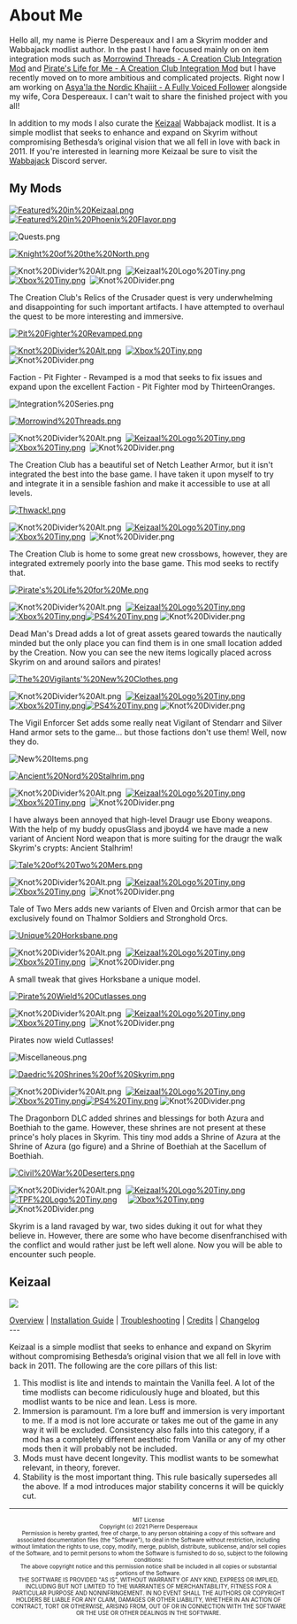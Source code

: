 # About Me

Hello all, my name is Pierre Despereaux and I am a Skyrim modder and Wabbajack modlist author. In the past I have focused mainly on on item integration mods such as [Morrowind Threads - A Creation Club Integration Mod](https://www.nexusmods.com/skyrimspecialedition/mods/45352) and [Pirate's Life for Me - A Creation Club Integration Mod](https://www.nexusmods.com/skyrimspecialedition/mods/35163) but I have recently moved on to more ambitious and complicated projects. Right now I am working on [Asya'la the Nordic Khajiit - A Fully Voiced Follower](https://www.youtube.com/watch?v=rbU1ubNYZbo) alongside my wife, Cora Despereaux. I can't wait to share the finished project with you all!

In addition to my mods I also curate the [Keizaal](https://pierredespereaux.github.io/Keizaal/) Wabbajack modlist. It is a simple modlist that seeks to enhance and expand on Skyrim without compromising Bethesda’s original vision that we all fell in love with back in 2011. If you're interested in learning more Keizaal be sure to visit the [Wabbajack](https://discord.com/invite/wabbajack) Discord server.

## My Mods

[![Featured%20in%20Keizaal.png](https://raw.githubusercontent.com/PierreDespereaux/Keizaal/main/assets/images/branding/Featured%20in%20Keizaal.png)](https://pierredespereaux.github.io/Keizaal/)[![Featured%20in%20Phoenix%20Flavor.png](https://raw.githubusercontent.com/PierreDespereaux/PierreDespereaux/master/assets/images/Featured%20in%20Phoenix%20Flavor.png)](https://thephoenixflavour.com/tpf/introduction/)

![Quests.png](https://raw.githubusercontent.com/PierreDespereaux/PierreDespereaux/master/assets/images/banners/Quests.png)

[![Knight%20of%20the%20North.png](https://raw.githubusercontent.com/PierreDespereaux/PierreDespereaux/master/assets/images/banners/Knight%20of%20the%20North.png)](https://www.nexusmods.com/skyrimspecialedition/mods/45869)

![Knot%20Divider%20Alt.png](https://raw.githubusercontent.com/PierreDespereaux/PierreDespereaux/master/assets/images/Knot%20Divider%20Alt.png)  ![Keizaal%20Logo%20Tiny.png](https://raw.githubusercontent.com/PierreDespereaux/Keizaal/main/assets/images/branding/Keizaal%20Logo%20Tiny.png)     [![Xbox%20Tiny.png](https://raw.githubusercontent.com/PierreDespereaux/PierreDespereaux/master/assets/images/Xbox%20Tiny.png)](https://bethesda.net/en/mods/skyrim/mod-detail/4200958)  ![Knot%20Divider.png](https://raw.githubusercontent.com/PierreDespereaux/PierreDespereaux/master/assets/images/Knot%20Divider.png)

The Creation Club's Relics of the Crusader quest is very underwhelming and disappointing for such important artifacts. I have attempted to overhaul the quest to be more interesting and immersive.

[![Pit%20Fighter%20Revamped.png](https://raw.githubusercontent.com/PierreDespereaux/PierreDespereaux/master/assets/images/banners/Pit%20Fighter%20Revamped.png)](https://www.nexusmods.com/skyrimspecialedition/mods/42340)

[![Knot%20Divider%20Alt.png](https://raw.githubusercontent.com/PierreDespereaux/PierreDespereaux/master/assets/images/Knot%20Divider%20Alt.png)](https://youtu.be/dQw4w9WgXcQ)  [![Xbox%20Tiny.png](https://raw.githubusercontent.com/PierreDespereaux/PierreDespereaux/master/assets/images/Xbox%20Tiny.png)](https://bethesda.net/en/mods/skyrim/mod-detail/4194323)  ![Knot%20Divider.png](https://raw.githubusercontent.com/PierreDespereaux/PierreDespereaux/master/assets/images/Knot%20Divider.png)

Faction - Pit Fighter - Revamped is a mod that seeks to fix issues and expand upon the excellent Faction - Pit Fighter mod by ThirteenOranges.

![Integration%20Series.png](https://raw.githubusercontent.com/PierreDespereaux/PierreDespereaux/master/assets/images/banners/Integration%20Series.png)

[![Morrowind%20Threads.png](https://raw.githubusercontent.com/PierreDespereaux/PierreDespereaux/master/assets/images/banners/Morrowind%20Threads.png)](https://www.nexusmods.com/skyrimspecialedition/mods/45352)

![Knot%20Divider%20Alt.png](https://raw.githubusercontent.com/PierreDespereaux/PierreDespereaux/master/assets/images/Knot%20Divider%20Alt.png)  [![Keizaal%20Logo%20Tiny.png](https://raw.githubusercontent.com/PierreDespereaux/Keizaal/main/assets/images/branding/Keizaal%20Logo%20Tiny.png)](http://pierredespereaux.github.io/Keizaal/)     [![Xbox%20Tiny.png](https://raw.githubusercontent.com/PierreDespereaux/PierreDespereaux/master/assets/images/Xbox%20Tiny.png)](https://bethesda.net/en/mods/skyrim/mod-detail/4198330)  ![Knot%20Divider.png](https://raw.githubusercontent.com/PierreDespereaux/PierreDespereaux/master/assets/images/Knot%20Divider.png)

The Creation Club has a beautiful set of Netch Leather Armor, but it isn't integrated the best into the base game. I have taken it upon myself to try and integrate it in a sensible fashion and make it accessible to use at all levels.

[![Thwack!.png](https://raw.githubusercontent.com/PierreDespereaux/PierreDespereaux/master/assets/images/banners/Thwack!.png)](https://www.nexusmods.com/skyrimspecialedition/mods/42653/)

![Knot%20Divider%20Alt.png](https://raw.githubusercontent.com/PierreDespereaux/PierreDespereaux/master/assets/images/Knot%20Divider%20Alt.png)  [![Keizaal%20Logo%20Tiny.png](https://raw.githubusercontent.com/PierreDespereaux/Keizaal/main/assets/images/branding/Keizaal%20Logo%20Tiny.png)](http://pierredespereaux.github.io/Keizaal/)     [![Xbox%20Tiny.png](https://raw.githubusercontent.com/PierreDespereaux/PierreDespereaux/master/assets/images/Xbox%20Tiny.png)](https://bethesda.net/en/mods/skyrim/mod-detail/4189205)  ![Knot%20Divider.png](https://raw.githubusercontent.com/PierreDespereaux/PierreDespereaux/master/assets/images/Knot%20Divider.png)

The Creation Club is home to some great new crossbows, however, they are integrated extremely poorly into the base game. This mod seeks to rectify that.

[![Pirate's%20Life%20for%20Me.png](https://raw.githubusercontent.com/PierreDespereaux/PierreDespereaux/master/assets/images/banners/Pirate's%20Life%20for%20Me.png)](https://www.nexusmods.com/skyrimspecialedition/mods/35163)

![Knot%20Divider%20Alt.png](https://raw.githubusercontent.com/PierreDespereaux/PierreDespereaux/master/assets/images/Knot%20Divider%20Alt.png)  [![Keizaal%20Logo%20Tiny.png](https://raw.githubusercontent.com/PierreDespereaux/Keizaal/main/assets/images/branding/Keizaal%20Logo%20Tiny.png)](http://pierredespereaux.github.io/Keizaal/)     [![Xbox%20Tiny.png](https://raw.githubusercontent.com/PierreDespereaux/PierreDespereaux/master/assets/images/Xbox%20Tiny.png)](https://bethesda.net/en/mods/skyrim/mod-detail/4157655)[![PS4%20Tiny.png](https://raw.githubusercontent.com/PierreDespereaux/PierreDespereaux/master/assets/images/PS4%20Tiny.png)](https://bethesda.net/en/mods/skyrim/mod-detail/4157657) ![Knot%20Divider.png](https://raw.githubusercontent.com/PierreDespereaux/PierreDespereaux/master/assets/images/Knot%20Divider.png)

Dead Man's Dread adds a lot of great assets geared towards the nautically minded but the only place you can find them is in one small location added by the Creation. Now you can see the new items logically placed across Skyrim on and around sailors and pirates!

[![The%20Vigilants'%20New%20Clothes.png](https://raw.githubusercontent.com/PierreDespereaux/PierreDespereaux/master/assets/images/banners/The%20Vigilants'%20New%20Clothes.png)](https://www.nexusmods.com/skyrimspecialedition/mods/31991)

![Knot%20Divider%20Alt.png](https://raw.githubusercontent.com/PierreDespereaux/PierreDespereaux/master/assets/images/Knot%20Divider%20Alt.png)  [![Keizaal%20Logo%20Tiny.png](https://raw.githubusercontent.com/PierreDespereaux/Keizaal/main/assets/images/branding/Keizaal%20Logo%20Tiny.png)](http://pierredespereaux.github.io/Keizaal/)     [![Xbox%20Tiny.png](https://raw.githubusercontent.com/PierreDespereaux/PierreDespereaux/master/assets/images/Xbox%20Tiny.png)](https://bethesda.net/en/mods/skyrim/mod-detail/4144937)[![PS4%20Tiny.png](https://raw.githubusercontent.com/PierreDespereaux/PierreDespereaux/master/assets/images/PS4%20Tiny.png)](https://bethesda.net/en/mods/skyrim/mod-detail/4144938) ![Knot%20Divider.png](https://raw.githubusercontent.com/PierreDespereaux/PierreDespereaux/master/assets/images/Knot%20Divider.png)

The Vigil Enforcer Set adds some really neat Vigilant of Stendarr and Silver Hand armor sets to the game... but those factions don't use them! Well, now they do.

![New%20Items.png](https://raw.githubusercontent.com/PierreDespereaux/PierreDespereaux/master/assets/images/banners/New%20Items.png)

[![Ancient%20Nord%20Stalhrim.png](https://raw.githubusercontent.com/PierreDespereaux/PierreDespereaux/master/assets/images/banners/Ancient%20Nord%20Stalhrim.png)](https://www.nexusmods.com/skyrimspecialedition/mods/48756)

![Knot%20Divider%20Alt.png](https://raw.githubusercontent.com/PierreDespereaux/PierreDespereaux/master/assets/images/Knot%20Divider%20Alt.png)  [![Keizaal%20Logo%20Tiny.png](https://raw.githubusercontent.com/PierreDespereaux/Keizaal/main/assets/images/branding/Keizaal%20Logo%20Tiny.png)](http://pierredespereaux.github.io/Keizaal/)     [![Xbox%20Tiny.png](https://raw.githubusercontent.com/PierreDespereaux/PierreDespereaux/master/assets/images/Xbox%20Tiny.png)](https://bethesda.net/en/mods/skyrim/mod-detail/4210568)  ![Knot%20Divider.png](https://raw.githubusercontent.com/PierreDespereaux/PierreDespereaux/master/assets/images/Knot%20Divider.png)

I have always been annoyed that high-level Draugr use Ebony weapons. With the help of my buddy opusGlass and jboyd4 we have made a new variant of Ancient Nord weapon that is more suiting for the draugr the walk Skyrim's crypts: Ancient Stalhrim!

[![Tale%20of%20Two%20Mers.png](https://raw.githubusercontent.com/PierreDespereaux/PierreDespereaux/master/assets/images/banners/Tale%20of%20Two%20Mers.png)](https://www.nexusmods.com/skyrimspecialedition/mods/43074)

![Knot%20Divider%20Alt.png](https://raw.githubusercontent.com/PierreDespereaux/PierreDespereaux/master/assets/images/Knot%20Divider%20Alt.png)  [![Keizaal%20Logo%20Tiny.png](https://raw.githubusercontent.com/PierreDespereaux/Keizaal/main/assets/images/branding/Keizaal%20Logo%20Tiny.png)](http://pierredespereaux.github.io/Keizaal/)     [![Xbox%20Tiny.png](https://raw.githubusercontent.com/PierreDespereaux/PierreDespereaux/master/assets/images/Xbox%20Tiny.png)](https://bethesda.net/en/mods/skyrim/mod-detail/4189211)  ![Knot%20Divider.png](https://raw.githubusercontent.com/PierreDespereaux/PierreDespereaux/master/assets/images/Knot%20Divider.png)

Tale of Two Mers adds new variants of Elven and Orcish armor that can be exclusively found on Thalmor Soldiers and Stronghold Orcs.

[![Unique%20Horksbane.png](https://raw.githubusercontent.com/PierreDespereaux/PierreDespereaux/master/assets/images/banners/Unique%20Horksbane.png)](https://www.nexusmods.com/skyrimspecialedition/mods/42971)

![Knot%20Divider%20Alt.png](https://raw.githubusercontent.com/PierreDespereaux/PierreDespereaux/master/assets/images/Knot%20Divider%20Alt.png)  [![Keizaal%20Logo%20Tiny.png](https://raw.githubusercontent.com/PierreDespereaux/Keizaal/main/assets/images/branding/Keizaal%20Logo%20Tiny.png)](http://pierredespereaux.github.io/Keizaal/)     [![Xbox%20Tiny.png](https://raw.githubusercontent.com/PierreDespereaux/PierreDespereaux/master/assets/images/Xbox%20Tiny.png)](https://bethesda.net/en/mods/skyrim/mod-detail/4189209)  ![Knot%20Divider.png](https://raw.githubusercontent.com/PierreDespereaux/PierreDespereaux/master/assets/images/Knot%20Divider.png)

A small tweak that gives Horksbane a unique model.

[![Pirate%20Wield%20Cutlasses.png](https://raw.githubusercontent.com/PierreDespereaux/PierreDespereaux/master/assets/images/banners/Pirate%20Wield%20Cutlasses.png)](https://www.nexusmods.com/skyrimspecialedition/mods/31753)

![Knot%20Divider%20Alt.png](https://raw.githubusercontent.com/PierreDespereaux/PierreDespereaux/master/assets/images/Knot%20Divider%20Alt.png)  [![Keizaal%20Logo%20Tiny.png](https://raw.githubusercontent.com/PierreDespereaux/Keizaal/main/assets/images/branding/Keizaal%20Logo%20Tiny.png)](http://pierredespereaux.github.io/Keizaal/)     [![Xbox%20Tiny.png](https://raw.githubusercontent.com/PierreDespereaux/PierreDespereaux/master/assets/images/Xbox%20Tiny.png)](https://bethesda.net/en/mods/skyrim/mod-detail/4145412)  ![Knot%20Divider.png](https://raw.githubusercontent.com/PierreDespereaux/PierreDespereaux/master/assets/images/Knot%20Divider.png)

Pirates now wield Cutlasses!

![Miscellaneous.png](https://raw.githubusercontent.com/PierreDespereaux/PierreDespereaux/master/assets/images/banners/Miscellaneous.png)

[![Daedric%20Shrines%20of%20Skyrim.png](https://raw.githubusercontent.com/PierreDespereaux/PierreDespereaux/master/assets/images/banners/Daedric%20Shrines%20of%20Skyrim.png)](https://www.nexusmods.com/skyrimspecialedition/mods/49366)

![Knot%20Divider%20Alt.png](https://raw.githubusercontent.com/PierreDespereaux/PierreDespereaux/master/assets/images/Knot%20Divider%20Alt.png)  [![Keizaal%20Logo%20Tiny.png](https://raw.githubusercontent.com/PierreDespereaux/Keizaal/main/assets/images/branding/Keizaal%20Logo%20Tiny.png)](http://pierredespereaux.github.io/Keizaal/)     [![Xbox%20Tiny.png](https://raw.githubusercontent.com/PierreDespereaux/PierreDespereaux/master/assets/images/Xbox%20Tiny.png)](https://bethesda.net/en/mods/skyrim/mod-detail/4213391)[![PS4%20Tiny.png](https://raw.githubusercontent.com/PierreDespereaux/PierreDespereaux/master/assets/images/PS4%20Tiny.png)](https://bethesda.net/en/mods/skyrim/mod-detail/4213393) ![Knot%20Divider.png](https://raw.githubusercontent.com/PierreDespereaux/PierreDespereaux/master/assets/images/Knot%20Divider.png)

The Dragonborn DLC added shrines and blessings for both Azura and Boethiah to the game. However, these shrines are not present at these prince's holy places in Skyrim. This tiny mod adds a Shrine of Azura at the Shrine of Azura (go figure) and a Shrine of Boethiah at the Sacellum of Boethiah.

[![Civil%20War%20Deserters.png](https://raw.githubusercontent.com/PierreDespereaux/PierreDespereaux/master/assets/images/banners/Civil%20War%20Deserters.png)](https://www.nexusmods.com/skyrimspecialedition/mods/44497)

![Knot%20Divider%20Alt.png](https://raw.githubusercontent.com/PierreDespereaux/PierreDespereaux/master/assets/images/Knot%20Divider%20Alt.png)  [![Keizaal%20Logo%20Tiny.png](https://raw.githubusercontent.com/PierreDespereaux/Keizaal/main/assets/images/branding/Keizaal%20Logo%20Tiny.png)](http://pierredespereaux.github.io/Keizaal/) [![TPF%20Logo%20Tiny.png](https://raw.githubusercontent.com/PierreDespereaux/PierreDespereaux/master/assets/images/TPF%20Logo%20Tiny.png)](http://thephoenixflavour.com/tpf/introduction/)     [![Xbox%20Tiny.png](https://raw.githubusercontent.com/PierreDespereaux/PierreDespereaux/master/assets/images/Xbox%20Tiny.png)](https://bethesda.net/en/mods/skyrim/mod-detail/4195157)  ![Knot%20Divider.png](https://raw.githubusercontent.com/PierreDespereaux/PierreDespereaux/master/assets/images/Knot%20Divider.png)

Skyrim is a land ravaged by war, two sides duking it out for what they believe in. However, there are some who have become disenfranchised with the conflict and would rather just be left well alone. Now you will be able to encounter such people.

## Keizaal

[<img src="https://raw.githubusercontent.com/PierreDespereaux/Keizaal/main/assets/images/Keizaal%20Banner%20Small.png">](https://pierredespereaux.github.io/Keizaal/)
<!-- markdownlint-disable MD033 -->
<div class="socials">
<a class="buttons" href="https://pierredespereaux.github.io/Keizaal/">Overview</a> | 
<a class="buttons" href="https://pierredespereaux.github.io/Keizaal/INSTALLATIONGUIDE.html">Installation Guide</a> |
<a class="buttons" href="https://pierredespereaux.github.io/Keizaal/TROUBLESHOOTING.html">Troubleshooting</a> |
<a class="buttons" href="https://pierredespereaux.github.io/Keizaal/CREDITS.html">Credits</a> |
<a class="buttons" href="https://pierredespereaux.github.io/Keizaal/CHANGELOG.html">Changelog</a>
</div>
---

Keizaal is a simple modlist that seeks to enhance and expand on Skyrim without compromising Bethesda’s original vision that we all fell in love with back in 2011. The following are the core pillars of this list:

1. This modlist is lite and intends to maintain the Vanilla feel. A lot of the time modlists can become ridiculously huge and bloated, but this modlist wants to be nice and lean. Less is more.
2. Immersion is paramount. I’m a lore buff and immersion is very important to me. If a mod is not lore accurate or takes me out of the game in any way it will be excluded. Consistency also falls into this category, if a mod has a completely different aesthetic from Vanilla or any of my other mods then it will probably not be included.
3. Mods must have decent longevity. This modlist wants to be somewhat relevant, in theory, forever.
4. Stability is the most important thing. This rule basically supersedes all the above. If a mod introduces major stability concerns it will be quickly cut.

---

<center> <font size="1">MIT License<font size="1"> 

<center> <font size="1">Copyright (c) 2021 Pierre Despereaux<font size="1">

<center> <font size="1">Permission is hereby granted, free of charge, to any person obtaining a copy of this software and associated documentation files (the "Software"), to deal in the Software without restriction, including without limitation the rights to use, copy, modify, merge, publish, distribute, sublicense, and/or sell copies of the Software, and to permit persons to whom the Software is furnished to do so, subject to the following conditions:<font size="1">

<center> <font size="1">The above copyright notice and this permission notice shall be included in all copies or substantial portions of the Software.<font size="1">

<center> <font size="1">THE SOFTWARE IS PROVIDED "AS IS", WITHOUT WARRANTY OF ANY KIND, EXPRESS OR IMPLIED, INCLUDING BUT NOT LIMITED TO THE WARRANTIES OF MERCHANTABILITY, FITNESS FOR A PARTICULAR PURPOSE AND NONINFRINGEMENT. IN NO EVENT SHALL THE AUTHORS OR COPYRIGHT HOLDERS BE LIABLE FOR ANY CLAIM, DAMAGES OR OTHER LIABILITY, WHETHER IN AN ACTION OF CONTRACT, TORT OR OTHERWISE, ARISING FROM, OUT OF OR IN CONNECTION WITH THE SOFTWARE OR THE USE OR OTHER DEALINGS IN THE SOFTWARE.<font size="1">
